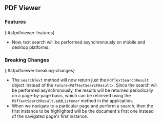 ## PDF Viewer

### Features
{:#sfpdfviewer-features}

* Now, text search will be performed asynchronously on mobile and desktop platforms.

### Breaking Changes
{:#sfpdfviewer-breaking-changes}

* The `searchText` method will now return just the `PdfTextSearchResult` object instead of the `Future<PdfTextSearchResult>`. Since the search will be performed asynchronously, the results will be returned periodically on a page-by-page basis, which can be retrieved using the `PdfTextSearchResult.addListener` method in the application.
* When we navigate to a particular page and perform a search, then the first instance to be highlighted will be the document's first one instead of the navigated page's first instance.
